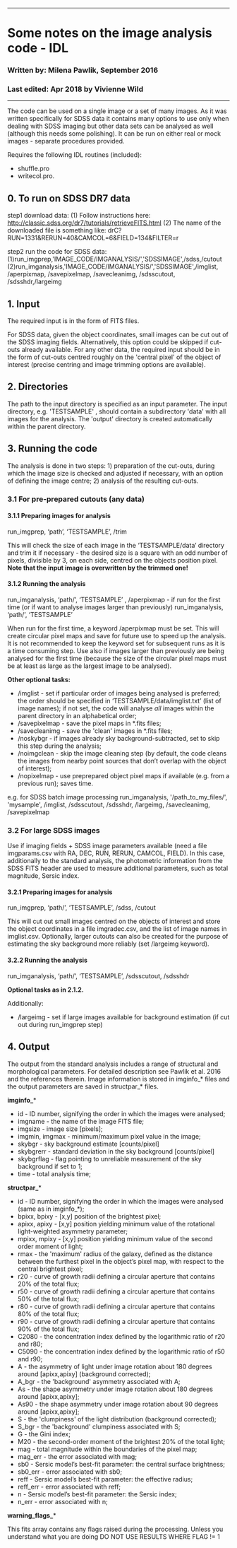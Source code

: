 **************************************************************
# Some notes on the image analysis code - IDL

### Written by: Milena Pawlik, September 2016
### Last edited: Apr 2018 by Vivienne Wild
**************************************************************

The code can be used on a single image or a set of many images. As it was written specifically for SDSS data it contains many options to use only when dealing with SDSS imaging but other data sets can be analysed as well (although this needs some polishing). It can be run on either real or mock images - separate procedures provided.

Requires the following IDL routines (included):
- shuffle.pro
- writecol.pro.

## 0. To run on SDSS DR7 data
step1 download data:
(1) Follow instructions here: http://classic.sdss.org/dr7/tutorials/retrieveFITS.html
(2) The name of the downloaded file is something like: drC?RUN=1331&RERUN=40&CAMCOL=6&FIELD=134&FILTER=r

step2 run the code for SDSS data:
(1)run_imgprep,'IMAGE_CODE/IMGANALYSIS/','SDSSIMAGE',/sdss,/cutout
(2)run_imganalysis,'IMAGE_CODE/IMGANALYSIS/','SDSSIMAGE',/imglist, /aperpixmap, /savepixelmap, /savecleanimg, /sdsscutout, /sdsshdr,/largeimg

## 1. Input
The required input is in the form of FITS files.

For SDSS data, given the object coordinates, small images can be cut out of the SDSS imaging fields. Alternatively, this option could be skipped if cut-outs already available. For any other data, the required input should be in the form of cut-outs centred roughly on the 'central pixel' of the object of interest (precise centring and image trimming options are available).

## 2. Directories
The path to the input directory is specified as an input parameter. The input directory, e.g. 'TESTSAMPLE' , should contain a subdirectory 'data'  with all images for the analysis. The 'output' directory is created automatically within the parent directory.  

## 3. Running the code
The analysis is done in two steps: 1) preparation of the cut-outs, during which the image size is checked and adjusted if necessary, with an option of defining the image centre; 2) analysis of the resulting cut-outs. 

### 3.1 For pre-prepared cutouts (any data)

#### 3.1.1 Preparing images for analysis 
	
run_imgprep, ‘path’, ‘TESTSAMPLE’, /trim 

This will check the size of each image in the ‘TESTSAMPLE/data’ directory and trim it if necessary - the desired size is a square with an odd number of pixels, divisible by 3, on each side, centred on the objects position pixel. **Note that the input image is overwritten by the trimmed one!**

#### 3.1.2  Running the analysis
		
run_imganalysis, ‘path/’, ‘TESTSAMPLE’ , /aperpixmap - if run for the first time (or if want to analyse images larger than previously)
		run_imganalysis, ‘path/’, ‘TESTSAMPLE’ 
	
When run for the first time, a keyword /aperpixmap must be set. This will create circular pixel maps and save for future use to speed up the analysis. It is not recommended to keep the keyword set for subsequent runs as it is a time consuming step.
Use also if images larger than previously are being analysed for the first time (because the size of the circular pixel maps must be at least as large as the largest image to be analysed).

**Other optional tasks:**
- /imglist -  set if particular order of images being analysed is preferred; the order should be specified in ‘TESTSAMPLE/data/imglist.txt’  (list of image names); if not set, the code will analyse *all* images within the parent directory in an alphabetical order;
- /savepixelmap - save the pixel maps in *.fits files;
- /savecleanimg - save the 'clean' images in *.fits files;
- /noskybgr - if images already sky background-subtracted, set to skip this step during the analysis;
- /noimgclean - skip the image cleaning step (by default, the code cleans the images from nearby point sources that don’t overlap with the object of interest);
- /nopixelmap - use preprepared object pixel maps if available (e.g. from a previous run); saves time.

e.g. for SDSS batch image processing
run_imganalysis, '/path_to_my_files/', 'mysample', /imglist, /sdsscutout, /sdsshdr, /largeimg, /savecleanimg, /savepixelmap

### 3.2 For large SDSS images

Use if imaging fields + SDSS image parameters available (need a file imgparams.csv with RA, DEC, RUN, RERUN, CAMCOL, FIELD). In this case, additionally to the standard analysis, the photometric information from the SDSS FITS header are used to measure additional parameters, such as total magnitude, Sersic index. 

#### 3.2.1 Preparing images for analysis 

run_imgprep, ‘path/’, ‘TESTSAMPLE’, /sdss, /cutout

This will cut out small images centred on the objects of interest and store the object coordinates in a file imgradec.csv, and the list of image names in imglist.csv. Optionally, larger cutouts can also be created for the purpose of estimating the sky background more reliably (set /largeimg keyword).

#### 3.2.2 Running the analysis

run_imganalysis, ‘path/’, ‘TESTSAMPLE’, /sdsscutout, /sdsshdr 
		
**Optional tasks as in 2.1.2.**

Additionally:
- /largeimg - set if large images available for background estimation (if cut out during run_imgprep step)
    
		

## 4. Output 
The output from the standard analysis includes a range of structural and morphological parameters. For detailed description see Pawlik et al. 2016 and the references therein.
Image information is stored in imginfo_* files and the output parameters are saved in structpar_* files.

**imginfo_***

- id - ID number, signifying the order in which the images were analysed;
- imgname - the name of the image FITS file;
- imgsize - image size [pixels];
- imgmin, imgmax  - minimum/maximum pixel value in the image;
- skybgr - sky background estimate [counts/pixel]
- skybgrerr - standard deviation in the sky background [counts/pixel]
- skybgrflag - flag pointing to unreliable measurement of the sky background if set to 1;
- time - total analysis time;

**structpar_***

- id -  ID number, signifying the order in which the images were analysed (same as in imginfo_*);
- bpixx, bpixy - [x,y] position of the brightest pixel;
- apixx, apixy - [x,y] position yielding minimum value of the rotational light-weighted asymmetry parameter;
- mpixx, mpixy - [x,y] position yielding minimum value of the second order moment of light;
- rmax - the 'maximum' radius of the galaxy, defined as the distance between the furthest pixel in the object’s pixel map, with respect to the central brightest pixel;
- r20 - curve of growth radii defining a circular aperture that contains 20% of the total flux;
- r50 - curve of growth radii defining a circular aperture that contains 50% of the total flux;
- r80 - curve of growth radii defining a circular aperture that contains 80% of the total flux;
- r90 - curve of growth radii defining a circular aperture that contains 90% of the total flux;
- C2080 - the concentration index defined by the logarithmic ratio of  r20 and r80;
- C5090 - the concentration index defined by the logarithmic ratio of  r50 and r90;
- A - the asymmetry of light under image rotation about 180 degrees around [apixx,apixy] (background corrected);
- A_bgr - the 'background' asymmetry associated with A;
- As  - the shape asymmetry under image rotation about 180 degrees around [apixx,apixy];
- As90  - the shape asymmetry under image rotation about 90 degrees around [apixx,apixy];
- S - the 'clumpiness' of the light distribution (background corrected);
- S_bgr - the 'background' clumpiness associated with S;
- G - the Gini index;
- M20 - the second-order moment of the brightest 20% of the total light;
- mag - total magnitude within the boundaries of the pixel map;
- mag_err - the error associated with mag;
- sb0 - Sersic model’s best-fit parameter: the central surface brightness;
- sb0_err - error associated with sb0;
- reff - Sersic model’s best-fit parameter: the effective radius;
- reff_err - error associated with reff;
- n - Sersic model’s best-fit parameter: the Sersic index;
- n_err - error associated with n;

**warning_flags_***

This fits array contains any flags raised during the processing. Unless you understand what you are doing DO NOT USE RESULTS WHERE FLAG != 1


	
	
